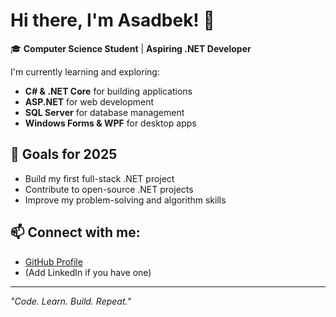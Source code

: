 # Hi there, I'm Asadbek! 👋

🎓 **Computer Science Student** | **Aspiring .NET Developer**

I'm currently learning and exploring:
- **C# & .NET Core** for building applications
- **ASP.NET** for web development
- **SQL Server** for database management
- **Windows Forms & WPF** for desktop apps

## 🚀 Goals for 2025
- Build my first full-stack .NET project
- Contribute to open-source .NET projects
- Improve my problem-solving and algorithm skills

## 📫 Connect with me:
- [GitHub Profile](https://github.com/My-Username)
- (Add LinkedIn if you have one)

---

*"Code. Learn. Build. Repeat."*
